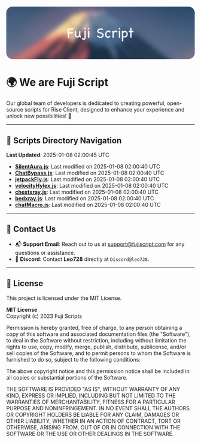 ![Banner](.github/b.webp)

# 🌍 **We are Fuji Script**

Our global team of developers is dedicated to creating powerful, open-source scripts for Rise Client, designed to enhance your experience and unlock new possibilities! 🌟

---
<!-- SCRIPTS_NAVIGATION_START -->
## 📂 **Scripts Directory Navigation**

**Last Updated**: 2025-01-08 02:00:45 UTC

- **[SilentAura.js](scripts/SilentAura.js)**: Last modified on 2025-01-08 02:00:40 UTC
- **[ChatBypass.js](scripts/ChatBypass.js)**: Last modified on 2025-01-08 02:00:40 UTC
- **[jetpackFly.js](scripts/jetpackFly.js)**: Last modified on 2025-01-08 02:00:40 UTC
- **[velocityHylex.js](scripts/velocityHylex.js)**: Last modified on 2025-01-08 02:00:40 UTC
- **[chestxray.js](scripts/chestxray.js)**: Last modified on 2025-01-08 02:00:40 UTC
- **[bedxray.js](scripts/bedxray.js)**: Last modified on 2025-01-08 02:00:40 UTC
- **[chatMacro.js](scripts/chatMacro.js)**: Last modified on 2025-01-08 02:00:40 UTC

<!-- SCRIPTS_NAVIGATION_END -->

---

## 💬 **Contact Us**  
- 📬 **Support Email**: Reach out to us at [support@fujiscript.com](mailto:support@fujiscript.com) for any questions or assistance.  
- 💬 **Discord**: Contact **Leo728** directly at `Discord@leo728`.

---

## 📜 **License**

This project is licensed under the MIT License.  

**MIT License**  
Copyright (c) 2023 Fuji Scripts  

Permission is hereby granted, free of charge, to any person obtaining a copy of this software and associated documentation files (the "Software"), to deal in the Software without restriction, including without limitation the rights to use, copy, modify, merge, publish, distribute, sublicense, and/or sell copies of the Software, and to permit persons to whom the Software is furnished to do so, subject to the following conditions:  

The above copyright notice and this permission notice shall be included in all copies or substantial portions of the Software.  

THE SOFTWARE IS PROVIDED "AS IS", WITHOUT WARRANTY OF ANY KIND, EXPRESS OR IMPLIED, INCLUDING BUT NOT LIMITED TO THE WARRANTIES OF MERCHANTABILITY, FITNESS FOR A PARTICULAR PURPOSE AND NONINFRINGEMENT. IN NO EVENT SHALL THE AUTHORS OR COPYRIGHT HOLDERS BE LIABLE FOR ANY CLAIM, DAMAGES OR OTHER LIABILITY, WHETHER IN AN ACTION OF CONTRACT, TORT OR OTHERWISE, ARISING FROM, OUT OF OR IN CONNECTION WITH THE SOFTWARE OR THE USE OR OTHER DEALINGS IN THE SOFTWARE.  
